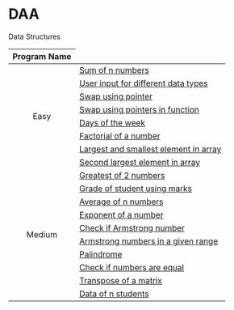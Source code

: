 
# DAA
Data Structures

<table>
<thead>
  <tr>
    <th>Program Name</th>
  </tr>
</thead>
<tbody>
  <tr>
    <td rowspan="8" align="center">Easy</td>
    <td><a href="Year 2/Semester 3/Data Structures/Class01.c">Sum of n numbers</a></td>
  </tr>
  <tr>
    <td><a href="Year 2/Semester 3/Data Structures/Class02.c">User input for different data types</a></td>
  </tr>
  <tr>
    <td><a href="Year 2/Semester 3/Data Structures/Class03.c">Swap using pointer</a></td>
  </tr>
  <tr>
    <td><a href="Year 2/Semester 3/Data Structures/Class04.c">Swap using pointers in function</a></td>
  </tr>
  <tr>
    <td><a href="Year 2/Semester 3/Data Structures/Class05.c">Days of the week</a></td>
  </tr>
  <tr>
    <td><a href="Year 2/Semester 3/Data Structures/Class06.c">Factorial of a number</a></td>
  </tr>
  <tr>
    <td><a href="Year 2/Semester 3/Data Structures/Class07.c">Largest and smallest element in array</a></td>
  </tr>
  <tr>
    <td><a href="Year 2/Semester 3/Data Structures/Class08.c">Second largest element in array</a></td>
  </tr>
  <tr>
    <td rowspan="11" align="center">Medium</td>
    <td><a href="Year 2/Semester 3/Data Structures/Prg1.c">Greatest of 2 numbers</a></td>
  </tr>
  <tr>
    <td><a href="Year 2/Semester 3/Data Structures/Prg2.c">Grade of student using marks</a></td>
  </tr>
  <tr>
    <td><a href="Year 2/Semester 3/Data Structures/Prg3.c">Average of n numbers</a></td>
  </tr>
  <tr>
    <td><a href="Year 2/Semester 3/Data Structures/Prg4.c">Exponent of a number</a></td>
  </tr>
  <tr>
    <td><a href="Year 2/Semester 3/Data Structures/Prg5.c">Check if Armstrong number</a></td>
  </tr>
  <tr>
    <td><a href="Year 2/Semester 3/Data Structures/Prg6.c">Armstrong numbers in a given range</a></td>
  </tr>
  <tr>
    <td><a href="Year 2/Semester 3/Data Structures/Prg7.c">Palindrome</a></td>
  </tr>
  <tr>
    <td><a href="Year 2/Semester 3/Data Structures/Prg8.c">Check if numbers are equal</a></td>
  </tr>
  <tr>
    <td><a href="Year 2/Semester 3/Data Structures/Prg9.c">Transpose of a matrix</a></td>
  </tr>
  <tr>
    <td><a href="Year 2/Semester 3/Data Structures/Prg10.c">Data of n students</a></td>
  </tr>
  
  
  







</tbody>
</table>
